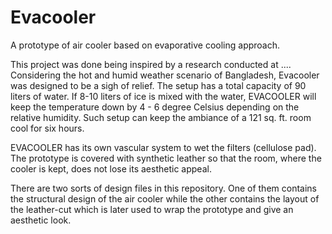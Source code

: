 # Evacooler
A prototype of air cooler based on evaporative cooling approach. 

This project was done being inspired by a research conducted at .... Considering the hot and humid weather scenario of Bangladesh, Evacooler was designed to be a sigh of relief. The setup has a total capacity of 90 liters of water. If 8-10 liters of ice is mixed with the water, EVACOOLER will keep the temperature down by 4 - 6 degree Celsius depending on the relative humidity. Such setup can keep the ambiance of a 121 sq. ft. room cool for six hours. 

EVACOOLER has its own vascular system to wet the filters (cellulose pad). The prototype is covered with synthetic leather so that the room, where the cooler is kept, does not lose its aesthetic appeal.

There are two sorts of design files in this repository. One of them contains the structural design of the air cooler while the other contains the layout of the leather-cut which is later used to wrap the prototype and give an aesthetic look. 
